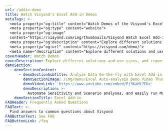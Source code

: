 ```yaml
---
url: /addin-demo
title: Watch Visyond's Excel Add-in Demos
metaTags: >-
  <meta property="og:title" content="Watch Demos of the Visyond's Excel Add-in">
  <meta property="og:type" content="website">
  <meta property="og:image"
  content="https://visyond.com/img/thumbnails/Visyond Watch Excel Add-in Demo thumbnail 1200x628.png">
  <meta property="og:description" content="Explore different solutions and use cases, and request a live demo if you want to deep dive on specific aspects of the platform">
  <meta property="og:url" content="https://visyond.com/demo/">
  <meta name="description" content="Explore different solutions and use cases, and request a live demo if you want to deep dive on specific aspects of the platform">
coverHeader: Watch Demos
coverDescription: Explore different solutions and use cases, and request a live demo if you want to deep dive on specific aspects of the platform
demoSection:
  - demoSectionContent:
      - demoSectionSubTitle: Analyze Data On-the-fly with Excel Add-in
        demoSectionImage: /img/demo/Excel Auto-analysis Demo Video Thumbnail.jpg
        demoVideoLink: 'https://www.youtube.com/embed/Pj3KaMt7EUc'
        demoDescription: >-
          Automate Sensitivity and Scenario analyses, and easily run Monte Carlo simulations with Visyond’s Excel add-in ([download from Microsoft Store](https://appsource.microsoft.com/en-us/product/office/WA200002940)).  
    demoSectionTitle: Excel Add-in
FAQHeader: Frequently Asked Questions
FAQText: >-
  Find answers to common questions about Visyond
FAQButtonText: See FAQ
FAQButtonLink: /faq
---
```


